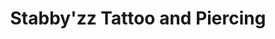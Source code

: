 ---
title: "Stabby'zz Tattoo and Piercing"
url: /markham/stabbyzz-tattoo-and-piercing/
shop: tattoo
---